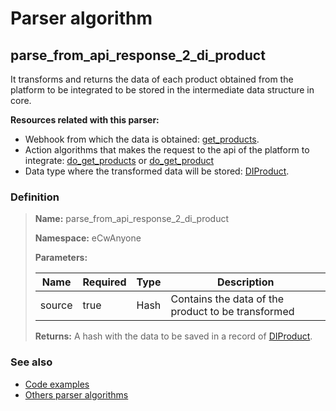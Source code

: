 # Parser algorithm
 
## parse_from_api_response_2_di_product

It transforms and returns the data of each product obtained from the platform to be integrated to be stored in 
the intermediate data structure in core.

**Resources related with this parser:**

* Webhook from which the data is obtained: [get_products](../webhooks/overview.md?id=get_products).
* Action algorithms that makes the request to the api of the platform to integrate:
  [do_get_products](../action-algorithms/do_get_products.md) or [do_get_product](../action-algorithms/do_get_product.md)
* Data type where the transformed data will be stored: [DIProduct](../data-types/DIProduct.md).
    
### Definition

> **Name:** parse_from_api_response_2_di_product
> 
> **Namespace:** eCwAnyone
>
> **Parameters:**
> 
> | Name | Required | Type | Description |
> | ---- | -------- | ---- | ----------- |
> | source | true | Hash | Contains the data of the product to be transformed |
>
> **Returns:** A hash with the data to be saved in a record of [DIProduct](../data-types/DIProduct.md).

### See also
* [Code examples](https://cenit.io/algorithm?f[name][40703][o]=is&f[name][40703][v]=parse_from_api_response_2_di_product&f[namespace][40840][o]=starts_with&f[namespace][40840][v]=eCw)
* [Others parser algorithms](overview?id=parse_from_api_response_2_di_product)